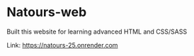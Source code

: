 # Natours-web
Built this website for learning advanced HTML and CSS/SASS

Link: https://natours-25.onrender.com
